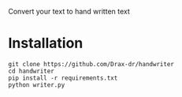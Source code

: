 Convert your text to hand written text

# Installation
```
git clone https://github.com/Drax-dr/handwriter
cd handwriter
pip install -r requirements.txt
python writer.py
```
